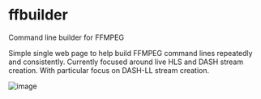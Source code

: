 # ffbuilder
Command line builder for FFMPEG

Simple single web page to help build FFMPEG command lines repeatedly and consistently.
Currently focused around live HLS and DASH stream creation. With particular focus on DASH-LL stream creation.

![image](https://user-images.githubusercontent.com/16843500/135630604-71ddba11-8dbb-41cd-b4ff-e9fedc252a25.png)


